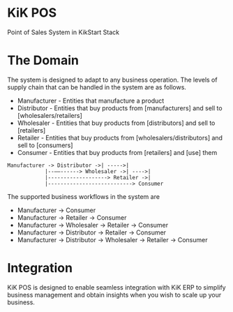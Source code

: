 # KiK POS
Point of Sales System in KikStart Stack

# The Domain
The system is designed to adapt to any business operation. The levels of supply chain that can be handled in the system are as follows.
* Manufacturer - Entities that manufacture a product
* Distributor  - Entities that buy products from [manufacturers] and sell to [wholesalers/retailers]
* Wholesaler   - Entities that buy products from [distributors] and sell to [retailers]
* Retailer     - Entities that buy products from [wholesalers/distributors] and sell to [consumers]
* Consumer     - Entities that buy products from [retailers] and [use] them

```
Manufacturer -> Distributor ->| ----->|    
            |--––------> Wholesaler ->| ---->|
            |-------------------> Retailer ->|
            |---------------------------> Consumer
```

The supported business workflows in the system are
* Manufacturer -> Consumer
* Manufacturer -> Retailer -> Consumer
* Manufacturer -> Wholesaler -> Retailer -> Consumer
* Manufacturer -> Distributor -> Retailer -> Consumer
* Manufacturer -> Distributor -> Wholesaler -> Retailer -> Consumer

# Integration
KiK POS is designed to enable seamless integration with KiK ERP to simplify business management and obtain insights when you wish to scale up your business.